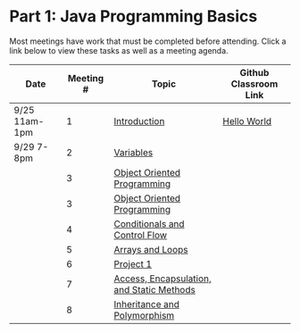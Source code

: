 # Part 1: Java Programming Basics
Most meetings have work that must be completed before attending. Click a link below to view these tasks as well as a meeting agenda.

| Date | Meeting # | Topic | Github Classroom Link |
| ---- | --- |--- | --- |
|9/25 11am-1pm | 1 | [Introduction](../part1lessons/1Introduction.md) | [Hello World](https://classroom.github.com/a/yOS-R_65)
|9/29 7-8pm | 2 | [Variables](../part1lessons/2Variables.md) |  |
| | 3 | [Object Oriented Programming](part1lessons/3ObjectOrientedProgramming.md) | |
|| 3 | [Object Oriented Programming](part1lessons/3ObjectOrientedProgramming.md) | |
|| 4 | [Conditionals and Control Flow](part1lessons/4ConditionalsAndControlFlow.md) | |
|| 5 | [Arrays and Loops](part1lessons/5ArraysLoops.md) | |
|| 6 | [Project 1](part1lessons/Project1-ClassScheduler.md) | |
|| 7 | [Access, Encapsulation, and Static Methods](part1lessons/7AccessEncapsulationStaticMethods.md)| |
| | 8 | [Inheritance and Polymorphism](part1lessons/8InheritancePolymorphism.md)| |

